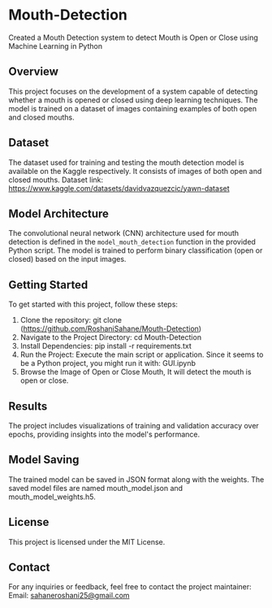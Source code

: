 # Mouth-Detection
Created a Mouth Detection system to detect Mouth is Open or Close using Machine Learning in Python

## Overview
This project focuses on the development of a system capable of detecting whether a mouth is opened or closed using deep learning techniques. The model is trained on a dataset of images containing examples of both open and closed mouths.

## Dataset
The dataset used for training and testing the mouth detection model is available on the Kaggle respectively. It consists of images of both open and closed mouths.
Dataset link: https://www.kaggle.com/datasets/davidvazquezcic/yawn-dataset

## Model Architecture
The convolutional neural network (CNN) architecture used for mouth detection is defined in the `model_mouth_detection` function in the provided Python script. The model is trained to perform binary classification (open or closed) based on the input images.

## Getting Started
To get started with this project, follow these steps:
1. Clone the repository:
   git clone (https://github.com/RoshaniSahane/Mouth-Detection)
2. Navigate to the Project Directory:
   cd Mouth-Detection
3. Install Dependencies:
   pip install -r requirements.txt
4. Run the Project:
   Execute the main script or application. Since it seems to be a Python project, you might run it with:
   GUI.ipynb
5. Browse the Image of Open or Close Mouth, It will detect the mouth is open or close.
  
## Results
The project includes visualizations of training and validation accuracy over epochs, providing insights into the model's performance.

## Model Saving
The trained model can be saved in JSON format along with the weights. The saved model files are named mouth_model.json and mouth_model_weights.h5.

## License
This project is licensed under the MIT License.

## Contact
For any inquiries or feedback, feel free to contact the project maintainer:
Email: sahaneroshani25@gmail.com
